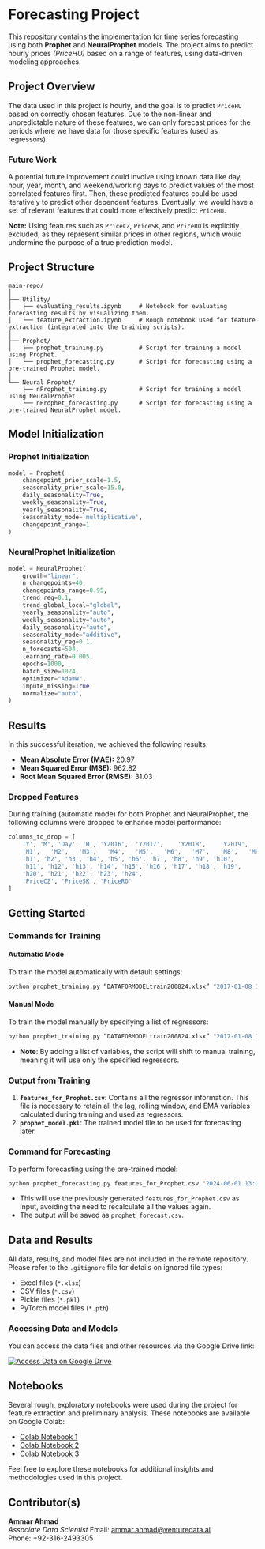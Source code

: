 # Forecasting Project

This repository contains the implementation for time series forecasting using both **Prophet** and **NeuralProphet** models. The project aims to predict hourly prices _(PriceHU)_ based on a range of features, using data-driven modeling approaches.

## Project Overview

The data used in this project is hourly, and the goal is to predict `PriceHU` based on correctly chosen features. Due to the non-linear and unpredictable nature of these features, we can only forecast prices for the periods where we have data for those specific features (used as regressors). 

### Future Work

A potential future improvement could involve using known data like day, hour, year, month, and weekend/working days to predict values of the most correlated features first. Then, these predicted features could be used iteratively to predict other dependent features. Eventually, we would have a set of relevant features that could more effectively predict `PriceHU`.

**Note:** Using features such as `PriceCZ`, `PriceSK`, and `PriceRO` is explicitly excluded, as they represent similar prices in other regions, which would undermine the purpose of a true prediction model.

## Project Structure

```
main-repo/
│
├── Utility/
│   ├── evaluating_results.ipynb     # Notebook for evaluating forecasting results by visualizing them.
│   └── feature_extraction.ipynb     # Rough notebook used for feature extraction (integrated into the training scripts).
│
├── Prophet/
│   ├── prophet_training.py          # Script for training a model using Prophet.
│   └── prophet_forecasting.py       # Script for forecasting using a pre-trained Prophet model.
│
└── Neural Prophet/
    ├── nProphet_training.py         # Script for training a model using NeuralProphet.
    └── nProphet_forecasting.py      # Script for forecasting using a pre-trained NeuralProphet model.
```

## Model Initialization

### Prophet Initialization

```python
model = Prophet(
    changepoint_prior_scale=1.5,
    seasonality_prior_scale=15.0,
    daily_seasonality=True,
    weekly_seasonality=True,
    yearly_seasonality=True,
    seasonality_mode='multiplicative',
    changepoint_range=1
)
```

### NeuralProphet Initialization

```python
model = NeuralProphet(
    growth="linear",
    n_changepoints=40,
    changepoints_range=0.95,
    trend_reg=0.1,
    trend_global_local="global",
    yearly_seasonality="auto",
    weekly_seasonality="auto",
    daily_seasonality="auto",
    seasonality_mode="additive",
    seasonality_reg=0.1,
    n_forecasts=504,
    learning_rate=0.005,
    epochs=1000,
    batch_size=1024,
    optimizer="AdamW",
    impute_missing=True,
    normalize="auto",
)
```

## Results

In this successful iteration, we achieved the following results:

- **Mean Absolute Error (MAE):** 20.97
- **Mean Squared Error (MSE):** 962.82
- **Root Mean Squared Error (RMSE):** 31.03

### Dropped Features

During training (automatic mode) for both Prophet and NeuralProphet, the following columns were dropped to enhance model performance:

```python
columns_to_drop = [
    'Y', 'M', 'Day', 'H', 'Y2016',	'Y2017',	'Y2018',	'Y2019',	'Y2020',	'Y2021',	'Y2022',	'Y2023',	'Y2024',
    'M1',	'M2',	'M3',	'M4',	'M5',	'M6',	'M7',	'M8',	'M9',	'M10',	'M11',	'M12',
    'h1', 'h2', 'h3', 'h4', 'h5', 'h6', 'h7', 'h8', 'h9', 'h10',
    'h11', 'h12', 'h13', 'h14', 'h15', 'h16', 'h17', 'h18', 'h19',
    'h20', 'h21', 'h22', 'h23', 'h24',
    'PriceCZ', 'PriceSK', 'PriceRO'
]
```

## Getting Started

### Commands for Training

#### Automatic Mode

To train the model automatically with default settings:
```bash
python prophet_training.py “DATAFORMODELtrain200824.xlsx” "2017-01-08 13:00" "2024-06-30 23:00"
```

#### Manual Mode

To train the model manually by specifying a list of regressors:
```bash
python prophet_training.py “DATAFORMODELtrain200824.xlsx” "2017-01-08 13:00" "2024-06-30 23:00" "['WDAY']"
```

- **Note**: By adding a list of variables, the script will shift to manual training, meaning it will use only the specified regressors.

### Output from Training

1. **`features_for_Prophet.csv`**: Contains all the regressor information. This file is necessary to retain all the lag, rolling window, and EMA variables calculated during training and used as regressors.
2. **`prophet_model.pkl`**: The trained model file to be used for forecasting later.

### Command for Forecasting

To perform forecasting using the pre-trained model:
```bash
python prophet_forecasting.py features_for_Prophet.csv "2024-06-01 13:00" "2024-07-01 23:00"
```

- This will use the previously generated `features_for_Prophet.csv` as input, avoiding the need to recalculate all the values again.  
- The output will be saved as `prophet_forecast.csv`.

## Data and Results

All data, results, and model files are not included in the remote repository. Please refer to the `.gitignore` file for details on ignored file types:

- Excel files (`*.xlsx`)
- CSV files (`*.csv`)
- Pickle files (`*.pkl`)
- PyTorch model files (`*.pth`)

### Accessing Data and Models

You can access the data files and other resources via the Google Drive link:

[![Access Data on Google Drive](https://img.shields.io/badge/Google%20Drive-Access%20Data-blue)](https://drive.google.com/drive/folders/1HVvvnH4h5xnp4TEqqBkxwNLzjm4vM4t4?usp=sharing)

## Notebooks

Several rough, exploratory notebooks were used during the project for feature extraction and preliminary analysis. These notebooks are available on Google Colab:

- [Colab Notebook 1](https://colab.research.google.com/drive/1pF9GsS0VjW8r5y7iyG1R_4pj5aeJ8LLH?usp=sharing)
- [Colab Notebook 2](https://colab.research.google.com/drive/1WvPqGIYRe0NituZ20_995bA1H9XLi8Xi?usp=sharing)
- [Colab Notebook 3](https://colab.research.google.com/drive/1tSEO2wWLjq90e2lNF-sCsoURbjnmbJ1-?usp=sharing)

Feel free to explore these notebooks for additional insights and methodologies used in this project.


## Contributor(s)

**Ammar Ahmad**  
_Associate Data Scientist_
Email: [ammar.ahmad@venturedata.ai](mailto:ammar.ahmad@venturedata.ai)  
Phone: +92-316-2493305  
